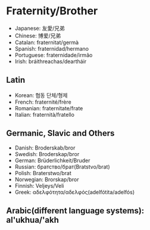 # Fraternity/Brother

- Japanese: 友愛/兄弟
- Chinese: 博爱/兄弟
- Catalan: fraternitat/germà
- Spanish: fraternidad/hermano
- Portuguese: fraternidade/irmão
- Irish: bráithreachas/deartháir

## Latin

- Korean: 협동 단체/형제
- French: fraternité/frère
- Romanian: fraternitate/frate
- Italian: fraternità/fratello

## Germanic, Slavic and Others 

- Danish: Broderskab/bror
- Swedish: Broderskap/bror
- German: Brüderlichkeit/Bruder
- Russian: братство/брат(Bratstvo/brat)
- Polish: Braterstwo/brat
- Norwegian: Brorskap/bror
- Finnish: Veljeys/Veli
- Greek: αδελφότητα/αδελφός(adelfótita/adelfós)

## Arabic(different language systems): al'ukhua/'akh
